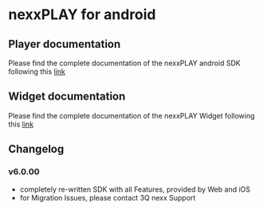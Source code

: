 # nexxPLAY for android

## Player documentation

Please find the complete documentation of the nexxPLAY android SDK following this [link](https://play.docs.nexx.cloud/native-players/nexxplay-for-android)

## Widget documentation

Please find the complete documentation of the nexxPLAY Widget following this [link](https://play.docs.nexx.cloud/widgets/widgets-for-native-apps/android-widget)

## Changelog

### v6.0.00
- completely re-written SDK with all Features, provided by Web and iOS
- for Migration Issues, please contact 3Q nexx Support

